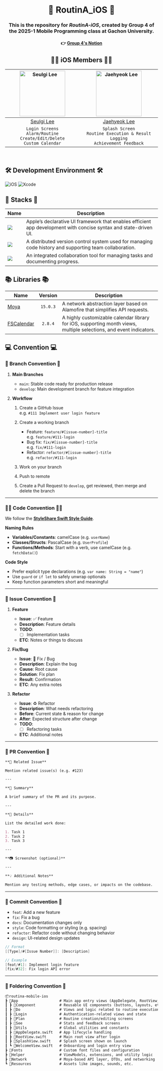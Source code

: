 
<div align=center>

# 🍎 RoutinA_iOS 🍎

### This is the repository for *RoutinA-iOS*, created by Group 4 of the 2025-1 Mobile Programming class at Gachon University.  
#### 👉 [Group 4's Notion](https://www.notion.so/RoutinA-1d1f92702897800592d0cf7ec24f234d)

## 👶🏼 iOS Members 👶🏼
| <img src="https://avatars.githubusercontent.com/u/106726904?v=4" alt="Seulgi Lee" width="150"> | <img src="https://avatars.githubusercontent.com/u/106726862?v=4" alt="Jaehyeok Lee" width="150"> |
| :---: | :---: | 
| [Seulgi Lee](https://github.com/leeseulgi0208) | [Jaehyeok Lee](https://github.com/hamgui-2022) | 
| `Login Screens`<br/>`Alarm/Routine Create/Edit/Delete`<br/> `Custom Calendar` | `Splash Screen`<br/>`Routine Execution & Result Logging`<br/>`Achievement Feedback` |

</div>
<br/>

## 🛠️ Development Environment 🛠️
![iOS](https://img.shields.io/badge/iOS-000000?style=for-the-badge&logo=ios&logoColor=white)
![Xcode](https://img.shields.io/badge/Xcode-007ACC?style=for-the-badge&logo=Xcode&logoColor=white)

## 🥞 Stacks 🥞
| Name          | Description   |
| ------------  | ------------- |
| <img src="https://img.shields.io/badge/SwiftUI-524520?logo=swift"> | Apple’s declarative UI framework that enables efficient app development with concise syntax and state-driven UI. |
| <img src="https://img.shields.io/badge/-Git-F05032?style=flat&logo=git&logoColor=white"> | A distributed version control system used for managing code history and supporting team collaboration. |
| <img src="https://img.shields.io/badge/-Notion-000000?style=flat&logo=notion&logoColor=white"> | An integrated collaboration tool for managing tasks and documenting progress. |

## 📚 Libraries 📚
| Name         | Version  | Description        |
| ------------ |  :-----: |  ------------ |
| [Moya](https://github.com/Moya/Moya) | `15.0.3` | A network abstraction layer based on Alamofire that simplifies API requests. |
| [FSCalendar](https://github.com/WenchaoD/FSCalendar) | `2.8.4` | A highly customizable calendar library for iOS, supporting month views, multiple selections, and event indicators. |

## 💻 Convention 💻
### 🌲 Branch Convention 🌲
1. **Main Branches**
    - `main`: Stable code ready for production release
    - `develop`: Main development branch for feature integration

2. **Workflow**
    1. Create a GitHub Issue  
       e.g. `#111 Implement user login feature`

    2. Create a working branch  
        - Feature: `feature/#[issue-number]-title`  
          e.g. `feature/#111-login`  
        - Bug fix: `fix/#[issue-number]-title`  
          e.g. `fix/#111-login`  
        - Refactor: `refactor/#[issue-number]-title`  
          e.g. `refactor/#111-login`

    3. Work on your branch  
    4. Push to remote  
    5. Create a Pull Request to `develop`, get reviewed, then merge and delete the branch

---

### 🧑‍💻 Code Convention 🧑‍💻
We follow the **[StyleShare Swift Style Guide](https://github.com/StyleShare/swift-style-guide?tab=readme-ov-file#%EB%93%A4%EC%97%AC%EC%93%B0%EA%B8%B0-%EB%B0%8F-%EB%9D%84%EC%96%B4%EC%93%B0%EA%B8%B0)**.

**Naming Rules**
- **Variables/Constants**: camelCase (e.g. `userName`)
- **Classes/Structs**: PascalCase (e.g. `UserProfile`)
- **Functions/Methods**: Start with a verb, use camelCase (e.g. `fetchData()`)

**Code Style**
- Prefer explicit type declarations (e.g. `var name: String = "name"`)
- Use `guard` or `if let` to safely unwrap optionals
- Keep function parameters short and meaningful

---

### 💬 Issue Convention 💬
1. **Feature**
    - **Issue**: ✅ Feature
    - **Description**: Feature details
    - **TODO**:
        - [ ] Implementation tasks
    - **ETC**: Notes or things to discuss

2. **Fix/Bug**
    - **Issue**: 🐞 Fix / Bug
    - **Description**: Explain the bug
    - **Cause**: Root cause
    - **Solution**: Fix plan
    - **Result**: Confirmation
    - **ETC**: Any extra notes

3. **Refactor**
    - **Issue**: ♻️ Refactor
    - **Description**: What needs refactoring
    - **Before**: Current state & reason for change
    - **After**: Expected structure after change
    - **TODO**:
        - [ ] Refactoring tasks
    - **ETC**: Additional notes

---

### 🫷 PR Convention 🫸
```markdown
**🔗 Related Issue**

Mention related issue(s) (e.g. #123)

---

**📌 Summary**

A brief summary of the PR and its purpose.

---

**📑 Details**

List the detailed work done:

1. Task 1
2. Task 2
3. Task 3

---

**📷 Screenshot (optional)**

---

**💡 Additional Notes**

Mention any testing methods, edge cases, or impacts on the codebase.
```

---

### 🙏 Commit Convention 🙏

- `feat`: Add a new feature  
- `fix`: Fix a bug  
- `docs`: Documentation changes only  
- `style`: Code formatting or styling (e.g. spacing)  
- `refactor`: Refactor code without changing behavior  
- `design`: UI-related design updates  

```swift
// Format
[[Type]/#[Issue Number]]: [Description]

// Example
[feat/#1]: Implement login feature
[fix/#32]: Fix login API error
```

---

### 📁 Foldering Convention 📁
```markdown
📦routina-mobile-ios
┣ 📂App                   # Main app entry views (AppDelegate, RootView, etc.)
┃ ┣ 📂Component           # Reusable UI components (buttons, layouts, etc.)
┃ ┣ 📂Do                  # Views and logic related to routine execution
┃ ┣ 📂Login               # Authentication-related views and state
┃ ┣ 📂Plan                # Routine creation/editing screens
┃ ┣ 📂See                 # Stats and feedback screens
┃ ┣ 📂Utils               # Global utilities and constants
┃ ┣ 📄AppDelegate.swift   # App lifecycle handling
┃ ┣ 📄RootView.swift      # Main root view after login
┃ ┣ 📄SplashView.swift    # Splash screen shown on launch
┃ ┗ 📄WelcomeView.swift   # Onboarding and login entry view
┣ 📂Fonts                 # Custom font files and configuration
┣ 📂Helper                # ViewModels, extensions, and utility logic
┣ 📂Network               # Moya-based API layer, DTOs, and networking
┗ 📂Resources             # Assets like images, sounds, etc.
```
